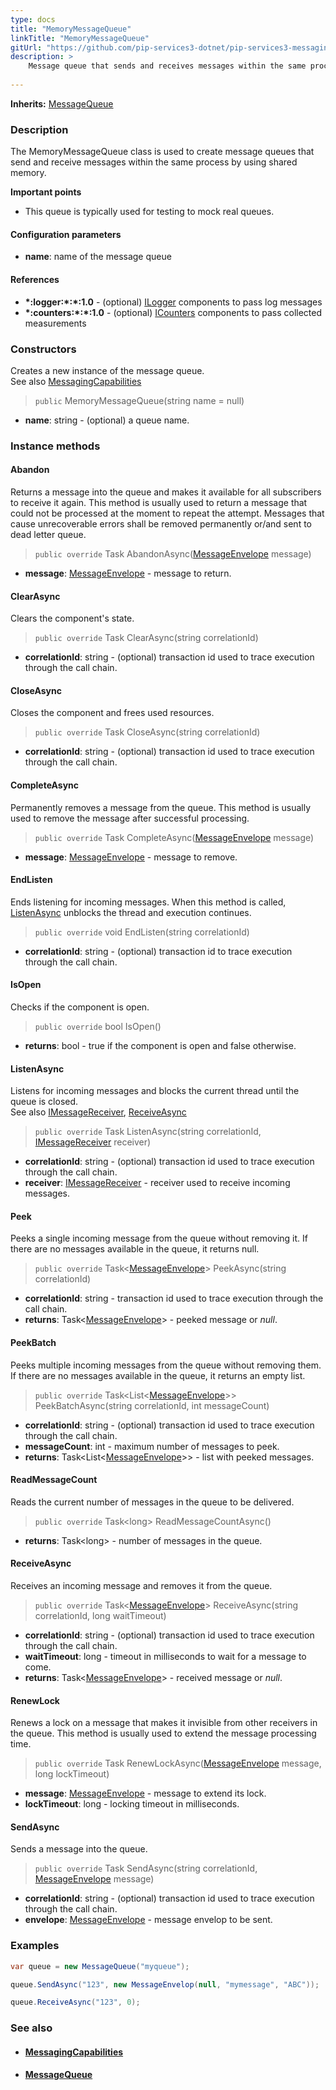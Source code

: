 ```yaml
---
type: docs
title: "MemoryMessageQueue"
linkTitle: "MemoryMessageQueue"
gitUrl: "https://github.com/pip-services3-dotnet/pip-services3-messaging-dotnet"
description: >
    Message queue that sends and receives messages within the same process by using shared memory.  
    
---
```


**Inherits:** [MessageQueue](../message_queue) 

### Description

The MemoryMessageQueue class is used to create message queues that send and receive messages within the same process by using shared memory.

**Important points**

- This queue is typically used for testing to mock real queues.

#### Configuration parameters
- **name**: name of the message queue

#### References
- **\*:logger:\*:\*:1.0** - (optional) [ILogger](../../../components/log/ilogger) components to pass log messages
- **\*:counters:\*:\*:1.0** - (optional) [ICounters](../../../components/count/icounters) components to pass collected measurements


### Constructors

Creates a new instance of the message queue.  
See also [MessagingCapabilities](../messaging_capabilities)

> `public` MemoryMessageQueue(string name = null)

- **name**: string - (optional) a queue name.


### Instance methods

#### Abandon
Returns a message into the queue and makes it available for all subscribers to receive it again. This method is usually used to return a message that could not be processed at the moment to repeat the attempt. Messages that cause unrecoverable errors shall be removed permanently or/and sent to dead letter queue.

> `public override` Task AbandonAsync([MessageEnvelope](../message_envelope) message)

- **message**: [MessageEnvelope](../message_envelope) - message to return.


#### ClearAsync
Clears the component's state.

> `public override` Task ClearAsync(string correlationId)

- **correlationId**: string - (optional) transaction id used to trace execution through the call chain.

#### CloseAsync
Closes the component and frees used resources.

> `public override`  Task CloseAsync(string correlationId)

- **correlationId**: string - (optional) transaction id used to trace execution through the call chain.

#### CompleteAsync
Permanently removes a message from the queue. This method is usually used to remove the message after successful processing.

> `public override` Task CompleteAsync([MessageEnvelope](../message_envelope) message)

- **message**: [MessageEnvelope](../message_envelope) - message to remove.


#### EndListen
Ends listening for incoming messages. When this method is called, [ListenAsync](#listenasync) unblocks the thread and execution continues.

> `public override` void EndListen(string correlationId)
 
- **correlationId**: string - (optional) transaction id to trace execution through the call chain.


#### IsOpen
Checks if the component is open.

> `public override` bool IsOpen()

- **returns**: bool - true if the component is open and false otherwise.


#### ListenAsync
Listens for incoming messages and blocks the current thread until the queue is closed.  
See also [IMessageReceiver](../imessage_receiver), [ReceiveAsync](#receiveasync)

> `public override` Task ListenAsync(string correlationId, [IMessageReceiver](../imessage_receiver) receiver)

- **correlationId**: string - (optional) transaction id used to trace execution through the call chain.
- **receiver**: [IMessageReceiver](../imessage_receiver) - receiver used to receive incoming messages.


#### Peek
Peeks a single incoming message from the queue without removing it. If there are no messages available in the queue, it returns null.

> `public override` Task\<[MessageEnvelope](../message_envelope)\> PeekAsync(string correlationId)

- **correlationId**: string - transaction id used to trace execution through the call chain.
- **returns**: Task\<[MessageEnvelope](../message_envelope)\> - peeked message or *null*.

#### PeekBatch
Peeks multiple incoming messages from the queue without removing them. If there are no messages available in the queue, it returns an empty list.

> `public override` Task\<List\<[MessageEnvelope](../message_envelope)\>\> PeekBatchAsync(string correlationId, int messageCount)

- **correlationId**: string - (optional) transaction id used to trace execution through the call chain.
- **messageCount**: int - maximum number of messages to peek.
- **returns**: Task\<List\<[MessageEnvelope](../message_envelope)\>\> - list with peeked messages.

#### ReadMessageCount
Reads the current number of messages in the queue to be delivered.

> `public override` Task\<long\> ReadMessageCountAsync()

- **returns**: Task\<long\> - number of messages in the queue.


#### ReceiveAsync
Receives an incoming message and removes it from the queue.

> `public override` Task\<[MessageEnvelope](../message_envelope)\> ReceiveAsync(string correlationId, long waitTimeout)

- **correlationId**: string - (optional) transaction id used to trace execution through the call chain.
- **waitTimeout**: long - timeout in milliseconds to wait for a message to come.
- **returns**: Task\<[MessageEnvelope](../message_envelope)\> - received message or *null*.

#### RenewLock
Renews a lock on a message that makes it invisible from other receivers in the queue. This method is usually used to extend the message processing time.

> `public override` Task RenewLockAsync([MessageEnvelope](../message_envelope) message, long lockTimeout)

- **message**: [MessageEnvelope](../message_envelope) - message to extend its lock.
- **lockTimeout**: long - locking timeout in milliseconds.

#### SendAsync
Sends a message into the queue.

> `public override` Task SendAsync(string correlationId, [MessageEnvelope](../message_envelope) message)

- **correlationId**: string - (optional) transaction id used to trace execution through the call chain.
- **envelope**: [MessageEnvelope](../message_envelope) - message envelop to be sent.


### Examples

```cs
var queue = new MessageQueue("myqueue");

queue.SendAsync("123", new MessageEnvelop(null, "mymessage", "ABC"));

queue.ReceiveAsync("123", 0);
```

### See also
- #### [MessagingCapabilities](../messaging_capabilities) 
- #### [MessageQueue](../message_queue)

